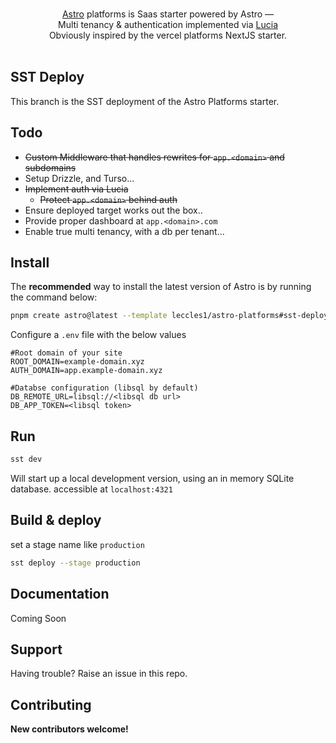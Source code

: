 <p align="center">
  <br/>
  <a href="https://astro.build">Astro</a> platforms is Saas starter powered by Astro &mdash;
  <br/>
  Multi tenancy & authentication implemented via <a href="https://lucia-auth.com/">Lucia</a><br />
  Obviously inspired by the vercel platforms NextJS starter.
  <br/><br/>
</p>

<div align="center">

</div>

## SST Deploy
This branch is the SST deployment of the Astro Platforms starter.

## Todo

- ~~Custom Middleware that handles rewrites for `app.<domain>` and subdomains~~
- Setup Drizzle, and Turso...
- ~~Implement auth via Lucia~~
  - ~~Protect `app.<domain>` behind auth~~
- Ensure deployed target works out the box..
- Provide proper dashboard at `app.<domain>.com`
- Enable true multi tenancy, with a db per tenant...

## Install

The **recommended** way to install the latest version of Astro is by running the command below:

```bash
pnpm create astro@latest --template leccles1/astro-platforms#sst-deploy
```

Configure a `.env` file with the below values
```
#Root domain of your site
ROOT_DOMAIN=example-domain.xyz
AUTH_DOMAIN=app.example-domain.xyz

#Databse configuration (libsql by default)
DB_REMOTE_URL=libsql://<libsql db url>
DB_APP_TOKEN=<libsql token>
```


## Run

```bash
sst dev
```
Will start up a local development version, using an in memory SQLite database. accessible at `localhost:4321`

## Build & deploy

set a stage name like `production`

```bash
sst deploy --stage production
```

## Documentation

Coming Soon

## Support

Having trouble? Raise an issue in this repo.

## Contributing

**New contributors welcome!**
